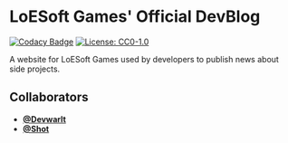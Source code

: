 # LoESoft Games' Official DevBlog

[![Codacy Badge][codacy-badge]][codacy]
[![License: CC0-1.0][license-badge]][license]

A website for LoESoft Games used by developers to publish news about side projects.

## Collaborators
- [**@Devwarlt**][devwarlt]
- [**@Shot**][shot]

[codacy]: https://www.codacy.com?utm_source=github.com&amp;utm_medium=referral&amp;utm_content=Devwarlt/loesoft-website&amp;utm_campaign=Badge_Grade
[codacy-badge]: https://api.codacy.com/project/badge/Grade/be2117c9a2a14ae4b60f3df34359bb44

[license]: LICENSE
[license-badge]: https://img.shields.io/badge/License-Apache%202.0-blue.svg

[devwarlt]: https://github.com/Devwarlt
[shot]: https://github.com/ShotRotMG
